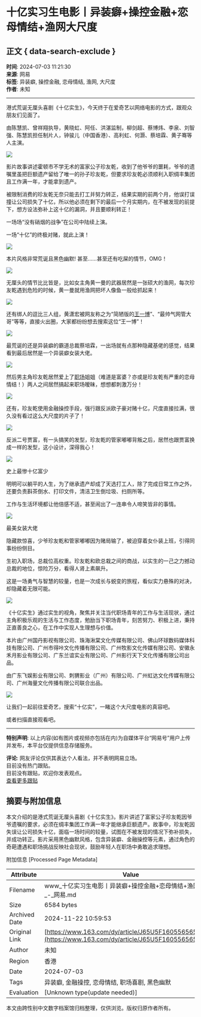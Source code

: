 # 十亿实习生电影丨异装癖+操控金融+恋母情结+渔网大尺度

## 正文 { data-search-exclude }


**时间**: 2024-07-03 11:21:30  
**来源**: 网易  
**标签**: 异装癖, 操控金融, 恋母情结, 渔网, 大尺度  
**作者**: 未知

---

港式荒诞无厘头喜剧《十亿实生》，今天终于在爱奇艺以网络电影的方式，跟观众朋友们见面了。

由陈慧凯、曾祥翔执导，黄晓虹、阿任、洪湛监制，柳剑超、蔡博炜、李泉、刘智强、陈慧凯担任制片人，钟骏儿（中国香港）、高利虹、何灏、蔡培霖、黄子骞等人主演。

![](https://nimg.ws.126.net/?url=http%3A%2F%2Fdingyue.ws.126.net%2F2024%2F0703%2F292ad3b9j00sg12nk000qd000dw006jm.jpg&thumbnail=660x2147483647&quality=80&type=jpg)

影片故事讲述霍顿市不学无术的富家公子珍友乾，收到了他爷爷的噩耗，爷爷的遗嘱里虽把巨额遗产留给了唯一的孙子珍友乾，但要求珍友乾必须顺利入职绸丰集团且工作满一年，才能拿到遗产。

被限制消费的珍友乾无奈只能去打工并努力转正，结果实期的前两个月，他误打误撞让公司损失了十亿，所以他必须在剩下的最后一个月实期内，在不被发现的前提下，想方设法弥补上这十亿的漏洞，并且要顺利转正！

一场场“没有硝烟的战争”在公司中陆续上演。

一场“十亿”的终极对赌，就此上演！

![](https://nimg.ws.126.net/?url=http%3A%2F%2Fdingyue.ws.126.net%2F2024%2F0703%2Fb40fb20cj00sg12nl000xd000dw006jm.jpg&thumbnail=660x2147483647&quality=80&type=jpg)

本片风格非常荒诞且黑色幽默! 甚至……甚至还有吃屎的情节，OMG！

![](https://nimg.ws.126.net/?url=http%3A%2F%2Fdingyue.ws.126.net%2F2024%2F0703%2Fb42325f2j00sg12nk000id000dw006jm.jpg&thumbnail=660x2147483647&quality=80&type=jpg)

无厘头的情节比比皆是，比如女主角黄一曼的武器居然是一张硕大的渔网，每次珍友乾遇到危险的时候，黄一曼就用渔网把坏人像鱼一般给抓起来！

![](https://nimg.ws.126.net/?url=http%3A%2F%2Fdingyue.ws.126.net%2F2024%2F0703%2F69f19513j00sg12nk000qd000dw006jm.jpg&thumbnail=660x2147483647&quality=80&type=jpg)

还有绑人的逗比三人组，黄潇宏被网友称之为“简陋版的[王一博](https://ent.163.com/keywords/7/8/738b4e00535a/1.html)”、“最帅气网管大哥”等等，直接火出圈，大家都纷纷想去搜索这位“王一博”！

![](https://nimg.ws.126.net/?url=http%3A%2F%2Fdingyue.ws.126.net%2F2024%2F0703%2F18585811j00sg12nk000pd000dw006jm.jpg&thumbnail=660x2147483647&quality=80&type=jpg)

最荒诞的还是异装癖的霸道总裁蔡培霖，一出场就有点那种隐藏基佬的感觉，结果看到最后居然是一个异装癖女装大佬。

![](https://nimg.ws.126.net/?url=http%3A%2F%2Fdingyue.ws.126.net%2F2024%2F0703%2F5551c719j00sg12nk000md000dw006jm.jpg&thumbnail=660x2147483647&quality=80&type=jpg)

然后男主角珍友乾居然爱上了[职场](https://ent.163.com/keywords/8/4/804c573a/1.html)姐姐（难道是富婆？亦或是珍友乾有严重的恋母情结！）两人之间居然搞起来职场暧昧，想想都刺激万分！

![](https://nimg.ws.126.net/?url=http%3A%2F%2Fdingyue.ws.126.net%2F2024%2F0703%2F3a6ab3daj00sg12nk001cd000bq00j1m.jpg&thumbnail=660x2147483647&quality=80&type=jpg)

还有，珍友乾使用金融操控手段，强行跟反派欧子豪对赌十亿，尺度直接拉满，很久没有看过这么大尺度的片子了！

![](https://nimg.ws.126.net/?url=http%3A%2F%2Fdingyue.ws.126.net%2F2024%2F0703%2F6d28376bj00sg12nk000gd000dw004nm.jpg&thumbnail=660x2147483647&quality=80&type=jpg)

反派二号贾富，有一头搞笑的发型，珍友乾的管家嘟嘟背叛之后，居然也跟贾富换成一样的发型，这小设计，深得我心！

![](https://nimg.ws.126.net/?url=http%3A%2F%2Fdingyue.ws.126.net%2F2024%2F0703%2Fb48abcfcj00sg12nk0009d000dw004nm.jpg&thumbnail=660x2147483647&quality=80&type=jpg)

史上最惨十亿富少

明明可以躺平的人生，为了继承遗产却成了天选打工人，除了完成日常工作之外，还要负责斟茶倒水、打印文件，清洁卫生倒垃圾、扫厕所等。

工作与生活环境都让他倍感不适，甚至闹出了一连串令人啼笑皆非的事情。

![](https://nimg.ws.126.net/?url=http%3A%2F%2Fdingyue.ws.126.net%2F2024%2F0703%2Fdb9bc073j00sg12nk000nd000dw006jm.jpg&thumbnail=660x2147483647&quality=80&type=jpg)

最美女装大佬

隐藏款惊喜，少爷珍友乾和管家嘟嘟因为赌局输了，被迫穿着女仆装上班，引得同事纷纷侧目。

生初入职场，总裁位高权重。珍友乾和欧总栽之间的商战，以实生的一己之力撼动总裁的地位，惊险万分，看得人肾上素飙升。

这是一场勇气与智慧的较量，也是一次成长与蜕变的旅程，看似实力悬殊的对决，却隐藏着无限可能。

![](https://nimg.ws.126.net/?url=http%3A%2F%2Fdingyue.ws.126.net%2F2024%2F0703%2F1a1c0af2j00sg12nk000gd000dw006jm.jpg&thumbnail=660x2147483647&quality=80&type=jpg)

《十亿实生》通过实生的视角，聚焦并关注当代职场青年的工作与生活现状，通过主角积极乐观的生活与工作态度，勉励当下职场青年，刻苦努力、积极上进，秉持正直善良之心，在工作中实现人生理想与价值。

本片由广州国丹影视有限公司、珠海湫棠文化传媒有限公司、佛山环球数码媒体科技有限公司、广州市得咔文化传播有限公司、广州牧影文化传媒有限公司、安徽永禾月影业有限公司、广东兰谊实业有限公司、广州影行天下文化传播有限公司出品。

由广东飞娱影业有限公司、刺猬影业（广州）有限公司、广州虹达文化传媒有限公司、广州海量文化传播有限公司联合出品。

![](https://nimg.ws.126.net/?url=http%3A%2F%2Fdingyue.ws.126.net%2F2024%2F0703%2F71829e6aj00sg12nk000fd000dw004nm.jpg&thumbnail=660x2147483647&quality=80&type=jpg)

让我们一起前往爱奇艺，搜索“十亿实”，一睹这个大尺度电影的真容吧。

或者扫描直接观看吧。

---

**特别声明**: 以上内容(如有图片或视频亦包括在内)为自媒体平台“网易号”用户上传并发布，本平台仅提供信息存储服务。

**评论**: 网友评论仅供其表达个人看法，并不表明网易立场。  
目前没有热门跟贴。  
目前没有跟贴，欢迎你发表观点。  
[查看更多跟贴](https://comment.tie.163.com/J65U5F160556565X.html)

## 摘要与附加信息

<!-- tcd_abstract -->
本文介绍的是港式荒诞无厘头喜剧《十亿实生》。影片讲述了富家公子珍友乾因爷爷遗嘱的要求，必须在绸丰集团工作满一年才能继承巨额遗产。故事中，珍友乾因失误让公司损失十亿，面临一场时间的较量，试图在不被发现的情况下弥补损失，并成功转正。影片采用黑色幽默风格，包含异装癖、金融操控等元素，通过角色的奇葩遭遇和职场挑战反映社会现状，鼓励年轻人在职场中勇敢追求理想。
<!-- tcd_abstract_end -->

附加信息 [Processed Page Metadata]

| Attribute       | Value                                  |
|-----------------|----------------------------------------|
| Filename        | www_十亿实习生电影丨异装癖+操控金融+恋母情结+渔网大尺度_-_网易.md                             |
| Size            | 6584 bytes                           |
| Archived Date   | 2024-11-22 10:59:53                             |
| Original Link   | [https://www.163.com/dy/article/J65U5F160556565X.html](https://www.163.com/dy/article/J65U5F160556565X.html)                       |
| Author          | 未知                               |
| Region          | 香港                               |
| Date            | 2024-07-03                                 |
| Tags            | 异装癖, 金融操控, 恋母情结, 职场喜剧, 黑色幽默                                 |
| Evaluation            | [Unknown type(update needed)]                                 |
<!-- tcd_table_end -->

本文由跨性别中文数字档案馆归档整理，仅供浏览。版权归原作者所有。
